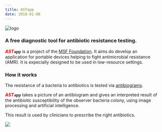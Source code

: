 ```yaml
---
title: ASTapp
date: 2018-01-08
---
```


![logo](/ASTapp-overview/images/header_ASTapp_black.svg)

### A free diagnostic tool for antibiotic resistance testing.

<b><span style="color:red;font-style: italic;">AST</span><span style="font-family:'Bradley Hand';">app</span></b> is a project of the [MSF Foundation](https://fondation.msf.fr/en).
It aims do develop an application for portable devices helping to fight antimicrobial resistance (AMR). It is expecially designed to be used in low-resource settings.

### How it works

The resistance of a bacteria to antibiotics is tested via [antibiograms](https://en.wikipedia.org/wiki/Antibiotic_sensitivity).

<b><span style="color:red;font-style: italic;">AST</span><span style="font-family:'Bradley Hand';">app</span></b> takes a picture of an antibiogram and gives an interpreted result of the antibiotic susceptibility of the observer bacteria colony, using image processing and artificial intelligence.

This result is used by clinicians to prescribe the right antibiotics.

<img src="/ASTapp-overview/images/ASTapp_on_smartphone.jpeg?height=30pc&classes=shadow">